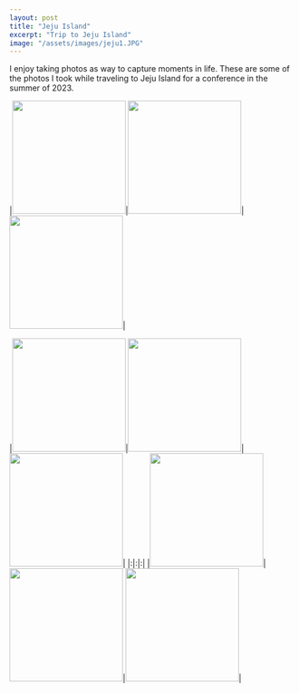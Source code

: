 ```yaml
---
layout: post
title: "Jeju Island"
excerpt: "Trip to Jeju Island"
image: "/assets/images/jeju1.JPG"
---
```


I enjoy taking photos as way to capture moments in life. These are some of the photos I took while traveling to Jeju Island for a conference in the summer of 2023.


|<img src="../../../assets/images/jeju2.JPG" height=200px>|<img src="../../../assets/images/jeju3.JPG" height=200px>|<img src="../../../assets/images/jeju4.JPG" height=200px>|

|<img src="../../../assets/images/jeju5.JPG" height=200px >|<img src="../../../assets/images/jeju6.JPG" height=200px>|<img src="../../../assets/images/jeju7.JPG" height=200px>|
|:|:|:|
|<img src="../../../assets/images/jeju8.JPG" height=200px>|<img src="../../../assets/images/jeju9.JPG" height=200px>|<img src="../../../assets/images/jeju10.JPG" height=200px>|

